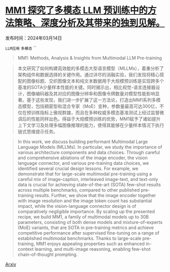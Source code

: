 # [MM1 探究了多模态 LLM 预训练中的方法策略、深度分析及其带来的独到见解。](https://arxiv.org/abs/2403.09611)

发布时间：2024年03月14日

`LLM应用` `多模态` ``

> MM1: Methods, Analysis & Insights from Multimodal LLM Pre-training

> 本文研究了如何构建高效能的多模态大型语言模型（MLLMs），着重分析了架构组件和数据选择的关键作用。通过详尽的消融实验，我们发现将精心搭配的图像标题、交织图像文本和纯文本数据用于大规模预训练是实现跨多个基准的SOTA少量样本性能的关键。同时揭示出，相比视觉-语言连接器设计，图像编码器及其对应的图像分辨率和图像令牌数量对模型性能影响显著。基于这些发现，我们进一步扩展了这一方法论，打造出MM1系列多模态模型，包括稠密型和混合专家（MoE）变种，参数量最高可达300亿，不仅在预训练指标上傲视群雄，而且在多种权威多模态基准测试上经过监督微调后的性能同样出色。得益于大规模预训练的优势，MM1赋予了诸如提升上下文学习及处理多幅图像推理的能力，使得其能够在少量样本情况下执行链式思维提示任务。

> In this work, we discuss building performant Multimodal Large Language Models (MLLMs). In particular, we study the importance of various architecture components and data choices. Through careful and comprehensive ablations of the image encoder, the vision language connector, and various pre-training data choices, we identified several crucial design lessons. For example, we demonstrate that for large-scale multimodal pre-training using a careful mix of image-caption, interleaved image-text, and text-only data is crucial for achieving state-of-the-art (SOTA) few-shot results across multiple benchmarks, compared to other published pre-training results. Further, we show that the image encoder together with image resolution and the image token count has substantial impact, while the vision-language connector design is of comparatively negligible importance. By scaling up the presented recipe, we build MM1, a family of multimodal models up to 30B parameters, consisting of both dense models and mixture-of-experts (MoE) variants, that are SOTA in pre-training metrics and achieve competitive performance after supervised fine-tuning on a range of established multimodal benchmarks. Thanks to large-scale pre-training, MM1 enjoys appealing properties such as enhanced in-context learning, and multi-image reasoning, enabling few-shot chain-of-thought prompting.

[Arxiv](https://arxiv.org/abs/2403.09611)